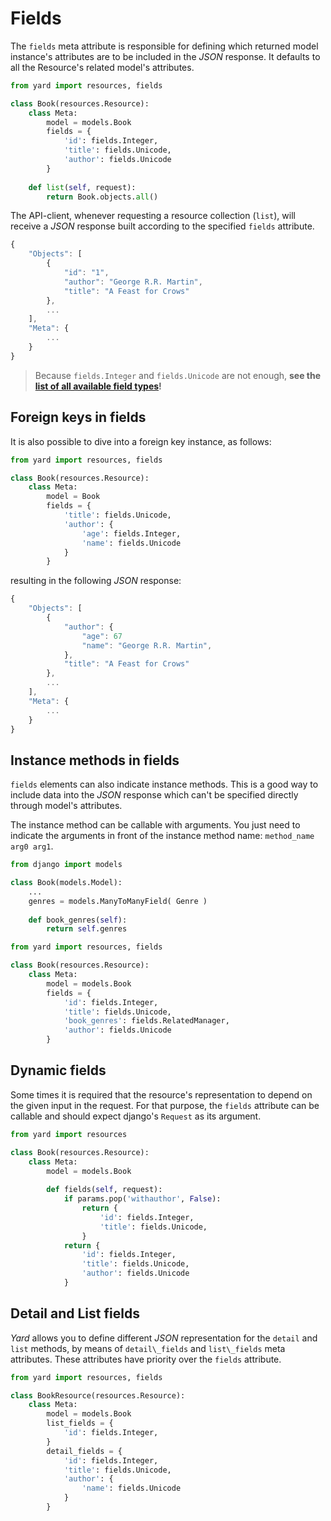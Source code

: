 # Fields

The `fields` meta attribute is responsible for defining which returned model instance's attributes are to be included in the *JSON* response. It defaults to all the Resource's related model's attributes.

```python 
from yard import resources, fields

class Book(resources.Resource):
    class Meta:
        model = models.Book
        fields = {
            'id': fields.Integer, 
            'title': fields.Unicode, 
            'author': fields.Unicode
        }
        
    def list(self, request):
        return Book.objects.all()
```

The API-client, whenever requesting a resource collection (`list`), will receive a *JSON* response built according to the specified `fields` attribute.

```javascript
{
    "Objects": [
        {
            "id": "1", 
            "author": "George R.R. Martin",
            "title": "A Feast for Crows"
        }, 
        ...
    ], 
    "Meta": {
        ...
    }
}
```

> Because `fields.Integer` and `fields.Unicode` are not enough, **see the [list of all available field types](field_types.md)!**


## Foreign keys in fields

It is also possible to dive into a foreign key instance, as follows:

```python 
from yard import resources, fields

class Book(resources.Resource):
    class Meta:
        model = Book
        fields = {
            'title': fields.Unicode, 
            'author': {
                'age': fields.Integer,
                'name': fields.Unicode
            }  
        }   
```


resulting in the following *JSON* response:

```javascript
{
    "Objects": [
        {
            "author": {
            	"age": 67
                "name": "George R.R. Martin", 
            }, 
            "title": "A Feast for Crows"
        }, 
        ...
    ], 
    "Meta": {
        ...
    }
}
```

## Instance methods in fields

`fields` elements can also indicate instance methods. This is a good way to include data into the *JSON* response which can't be specified directly through model's attributes.

The instance method can be callable with arguments. You just need to indicate the arguments in front of the instance method name: `method_name arg0 arg1`.

```python
from django import models

class Book(models.Model):
    ...
    genres = models.ManyToManyField( Genre )
    
    def book_genres(self):
        return self.genres
```

```python
from yard import resources, fields

class Book(resources.Resource):
    class Meta:
        model = models.Book
        fields = {
            'id': fields.Integer, 
            'title': fields.Unicode, 
            'book_genres': fields.RelatedManager, 
            'author': fields.Unicode
        }
```


## Dynamic fields

Some times it is required that the resource's representation to depend on the given input in the request. For that purpose, the `fields` attribute can be callable and should expect django's `Request` as its argument.

```python 
from yard import resources

class Book(resources.Resource):
    class Meta:
        model = models.Book
        
        def fields(self, request):
            if params.pop('withauthor', False):
                return {
                    'id': fields.Integer, 
                    'title': fields.Unicode, 
                }
            return {
                'id': fields.Integer, 
                'title': fields.Unicode, 
                'author': fields.Unicode
            }
```


## Detail and List fields

*Yard* allows you to define different *JSON* representation for the `detail` and `list` methods, by means of `detail\_fields` and `list\_fields` meta attributes. These attributes have priority over the `fields` attribute.

```python 
from yard import resources, fields

class BookResource(resources.Resource):
    class Meta:
        model = models.Book
        list_fields = {
            'id': fields.Integer, 
        }
        detail_fields = {
            'id': fields.Integer, 
            'title': fields.Unicode, 
            'author': {
                'name': fields.Unicode
            }
        }    
```
